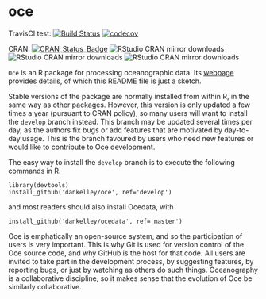 # **oce**

TravisCI test: [![Build Status](https://travis-ci.org/dankelley/oce.svg?branch=develop)](https://travis-ci.org/dankelley/oce)
[![codecov](https://codecov.io/gh/dankelley/oce/branch/develop/graphs/badge.svg)](https://codecov.io/gh/dankelley/oce)

CRAN: [![CRAN_Status_Badge](http://www.r-pkg.org/badges/version/oce)](http://cran.r-project.org/package=oce)
![RStudio CRAN mirror downloads](http://cranlogs.r-pkg.org/badges/last-month/oce)
![RStudio CRAN mirror downloads](http://cranlogs.r-pkg.org/badges/last-week/oce)
![RStudio CRAN mirror downloads](http://cranlogs.r-pkg.org/badges/last-day/oce)


``Oce`` is an R package for processing oceanographic data.  Its
[webpage](http://dankelley.github.com/oce/) provides details, of which this
README file is just a sketch.

Stable versions of the package are normally installed from within R, in the
same way as other packages.  However, this version is only updated a few times
a year (pursuant to CRAN policy), so many users will want to install the
``develop`` branch instead. This branch may be updated several times per day,
as the authors fix bugs or add features that are motivated by day-to-day
usage.  This is the branch favoured by users who need new features or would
like to contribute to Oce development.  

The easy way to install the ``develop`` branch is to execute the
following commands in R.
```splus
library(devtools)
install_github('dankelley/oce', ref='develop')
```
and most readers should also install Ocedata, with
```splus
install_github('dankelley/ocedata', ref='master')
```

Oce is emphatically an open-source system, and so the participation of users is
very important.  This is why Git is used for version control of the Oce source
code, and why GitHub is the host for that code.  All users are invited to take
part in the development process, by suggesting features, by reporting bugs, or
just by watching as others do such things.  Oceanography is a collaborative
discipline, so it makes sense that the evolution of Oce be similarly
collaborative.

